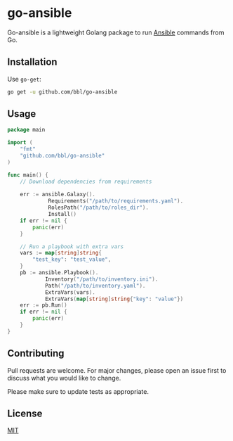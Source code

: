 # go-ansible

Go-ansible is a lightweight Golang package to run [Ansible](https://docs.ansible.com/) commands from Go.

## Installation

Use `go-get`:

```bash
go get -u github.com/bbl/go-ansible
```

## Usage

```go
package main

import (
	"fmt"
	"github.com/bbl/go-ansible"
)

func main() {
    // Download dependencies from requirements 
    
    err := ansible.Galaxy().
             Requirements("/path/to/requirements.yaml").
    	     RolesPath("/path/to/roles_dir").
             Install()
    if err != nil {
        panic(err)
    }   

    // Run a playbook with extra vars
    vars := map[string]string{
        "test_key": "test_value",
    }
	pb := ansible.Playbook().
    		Inventory("/path/to/inventory.ini").
    		Path("/path/to/inventory.yaml").
    		ExtraVars(vars).
    		ExtraVars(map[string]string{"key": "value"})
    err := pb.Run()
    if err != nil {
        panic(err)
    }
}
```

## Contributing
Pull requests are welcome. For major changes, please open an issue first to discuss what you would like to change.

Please make sure to update tests as appropriate.

## License
[MIT](https://choosealicense.com/licenses/mit/)
